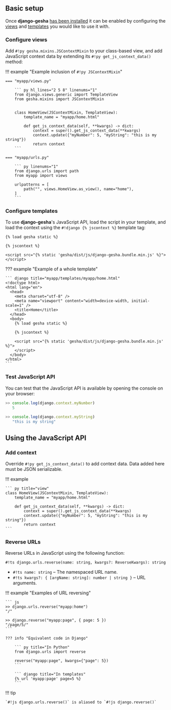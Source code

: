 ## Basic setup

Once **django-gesha** [has been installed](../installation/) it can be enabled by
configuring the [views](#configure-views) and [templates](#configure-templates) you
would like to use it with.

### Configure views

Add `#!py gesha.mixins.JSContextMixin` to your class-based view, and add JavaScript
context data by extending its `#!py get_js_context_data()` method:

!!! example "Example inclusion of `#!py JSContextMixin`"

    === "myapp/views.py"

        ``` py hl_lines="2 5 8" linenums="1"
        from django.views.generic import TemplateView
        from gesha.mixins import JSContextMixin


        class HomeView(JSContextMixin, TemplateView):
            template_name = "myapp/home.html"

            def get_js_context_data(self, **kwargs) -> dict:
                context = super().get_js_context_data(**kwargs)
                context.update({"myNumber": 5, "myString": "this is my string"})
                return context
        ```

    === "myapp/urls.py"

        ``` py linenums="1"
        from django.urls import path
        from myapp import views

        urlpatterns = [
            path("", views.HomeView.as_view(), name="home"),
        ]
        ```

### Configure templates

To use **django-gesha**'s JavaScript API, load the script in your template, and load the
context using the `#!django {% jscontext %}` template tag:

``` django
{% load gesha static %}

{% jscontext %}

<script src="{% static 'gesha/dist/js/django-gesha.bundle.min.js' %}"></script>
```

??? example "Example of a whole template"

    ``` django title="myapp/templates/myapp/home.html"
    <!doctype html>
    <html lang="en">
      <head>
        <meta charset="utf-8" />
        <meta name="viewport" content="width=device-width, initial-scale=1" />
        <title>Home</title>
      </head>
      <body>
        {% load gesha static %}

        {% jscontext %}

        <script src="{% static 'gesha/dist/js/django-gesha.bundle.min.js' %}">
        </script>
      </body>
    </html>
    ```

### Test JavaScript API

You can test that the JavaScript API is available by opening the console on your
browser:

``` js
>> console.log(django.context.myNumber)
   5

>> console.log(django.context.myString)
   "this is my string"
```

## Using the JavaScript API

### Add context

Override `#!py get_js_context_data()` to add context data. Data added here must be JSON
serializable.

!!! example

    ``` py title="view"
    class HomeView(JSContextMixin, TemplateView):
        template_name = "myapp/home.html"

        def get_js_context_data(self, **kwargs) -> dict:
            context = super().get_js_context_data(**kwargs)
            context.update({"myNumber": 5, "myString": "this is my string"})
            return context
    ```

### Reverse URLs

Reverse URLs in JavaScript using the following function:

`#!ts django.urls.reverse(name: string, kwargs?: ReverseKwargs): string`

  - `#!ts name: string` – The namespaced URL name.
  - `#!ts kwargs?: { [argName: string]: number | string }` – URL arguments.

!!! example "Examples of URL reversing"

    ``` js
    >> django.urls.reverse("myapp:home")
    "/"

    >> django.reverse("myapp:page", { page: 5 })
    "/page/5/"
    ```

    ??? info "Equivalent code in Django"

        ``` py title="In Python"
        from django.urls import reverse

        reverse("myapp:page", kwargs={"page": 5})
        ```

        ``` django title="In templates"
        {% url 'myapp:page' page=5 %}
        ```

!!! tip

    `#!js django.urls.reverse()` is aliased to `#!js django.reverse()`
